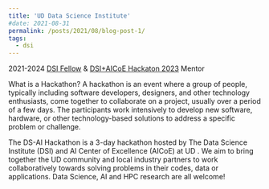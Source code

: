 ```yaml
---
title: 'UD Data Science Institute'
#date: 2021-08-31
permalink: /posts/2021/08/blog-post-1/
tags:
  - dsi
---
```


2021-2024 [DSI Fellow](https://dsi.udel.edu/fellows/) & [DSI+AICoE Hackaton 2023](https://dsi.udel.edu/events/dsi-symposium-2023/hackathon/) Mentor 


What is a Hackathon?
A hackathon is an event where a group of people, typically including software developers, designers, and other technology enthusiasts, come together to collaborate on a project, usually over a period of a few days. The participants work intensively to develop new software, hardware, or other technology-based solutions to address a specific problem or challenge.

The DS-AI Hackathon is a 3-day hackathon hosted by The Data Science Institute (DSI) and AI Center of Excellence (AICoE) at UD . We aim to bring together the UD community and local industry partners to work collaboratively towards solving problems in their codes, data or applications. Data Science, AI and HPC research are all welcome!
